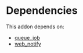 # Dependencies

This addon depends on:

- [queue_job](../../odoo-bringout-oca-queue-queue_job)
- [web_notify](../../odoo-bringout-oca-web-web_notify)
